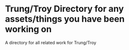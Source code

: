 # Trung/Troy Directory for any assets/things you have been working on

A directory for all related work for Trung/Troy